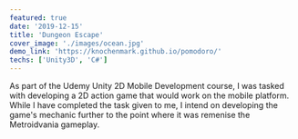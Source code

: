 ```yaml
---
featured: true
date: '2019-12-15'
title: 'Dungeon Escape'
cover_image: './images/ocean.jpg'
demo_link: 'https://knochenmark.github.io/pomodoro/'
techs: ['Unity3D', 'C#']
---
```


As part of the Udemy Unity 2D Mobile Development course, I was tasked with developing a 2D action game that would work on the mobile platform. While I have completed the task given to me, I intend on developing the game's mechanic further to the point where it was remenise the Metroidvania gameplay.
